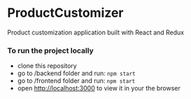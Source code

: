 # ProductCustomizer

Product customization application built with React and Redux

### To run the project locally

* clone this repository
* go to /backend folder and run: `npm start`
* go to /frontend folder and run: `npm start`
* open [http://localhost:3000](http://localhost:3000) to view it in your the browser